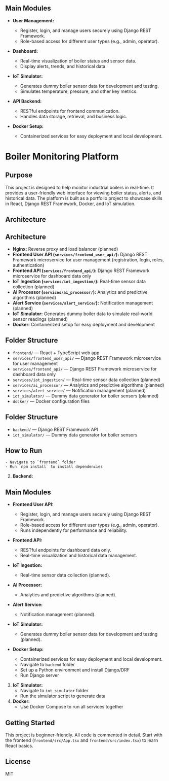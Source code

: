## Main Modules

- **User Management:**
	- Register, login, and manage users securely using Django REST Framework.
	- Role-based access for different user types (e.g., admin, operator).

- **Dashboard:**
	- Real-time visualization of boiler status and sensor data.
	- Display alerts, trends, and historical data.

- **IoT Simulator:**
	- Generates dummy boiler sensor data for development and testing.
	- Simulates temperature, pressure, and other key metrics.

- **API Backend:**
	- RESTful endpoints for frontend communication.
	- Handles data storage, retrieval, and business logic.

- **Docker Setup:**
	- Containerized services for easy deployment and local development.


# Boiler Monitoring Platform

## Purpose
This project is designed to help monitor industrial boilers in real-time. It provides a user-friendly web interface for viewing boiler status, alerts, and historical data. The platform is built as a portfolio project to showcase skills in React, Django REST Framework, Docker, and IoT simulation.

## Architecture
## Architecture
- **Nginx:** Reverse proxy and load balancer (planned)
- **Frontend User API (`services/frontend_user_api/`):** Django REST Framework microservice for user management (registration, login, roles, authentication)
- **Frontend API (`services/frontend_api/`):** Django REST Framework microservice for dashboard data only
- **IoT Ingestion (`services/iot_ingestion/`):** Real-time sensor data collection (planned)
- **AI Processor (`services/ai_processor/`):** Analytics and predictive algorithms (planned)
- **Alert Service (`services/alert_service/`):** Notification management (planned)
- **IoT Simulator:** Generates dummy boiler data to simulate real-world sensor readings (planned)
- **Docker:** Containerized setup for easy deployment and development

## Folder Structure
- `frontend/` — React + TypeScript web app
- `services/frontend_user_api/` — Django REST Framework microservice for user management
- `services/frontend_api/` — Django REST Framework microservice for dashboard data only
- `services/iot_ingestion/` — Real-time sensor data collection (planned)
- `services/ai_processor/` — Analytics and predictive algorithms (planned)
- `services/alert_service/` — Notification management (planned)
- `iot_simulator/` — Dummy data generator for boiler sensors (planned)
- `docker/` — Docker configuration files

## Folder Structure
- `backend/` — Django REST Framework API
- `iot_simulator/` — Dummy data generator for boiler sensors

## How to Run
	- Navigate to `frontend` folder
	- Run `npm install` to install dependencies
2. **Backend:**
## Main Modules
- **Frontend User API:**
	- Register, login, and manage users securely using Django REST Framework.
	- Role-based access for different user types (e.g., admin, operator).
	- Runs independently for performance and reliability.

- **Frontend API:**
	- RESTful endpoints for dashboard data only.
	- Real-time visualization and historical data management.

- **IoT Ingestion:**
	- Real-time sensor data collection (planned).

- **AI Processor:**
	- Analytics and predictive algorithms (planned).

- **Alert Service:**
	- Notification management (planned).

- **IoT Simulator:**
	- Generates dummy boiler sensor data for development and testing (planned).

- **Docker Setup:**
	- Containerized services for easy deployment and local development.
	- Navigate to `backend` folder
	- Set up a Python environment and install Django/DRF
	- Run Django server
3. **IoT Simulator:**
	- Navigate to `iot_simulator` folder
	- Run the simulator script to generate data
4. **Docker:**
	- Use Docker Compose to run all services together

## Getting Started
This project is beginner-friendly. All code is commented in detail. Start with the frontend (`frontend/src/App.tsx` and `frontend/src/index.tsx`) to learn React basics.

## License
MIT

